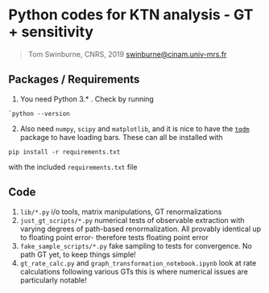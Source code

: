 # Python codes for KTN analysis - GT + sensitivity
>Tom Swinburne, CNRS, 2019
>swinburne@cinam.univ-mrs.fr

## Packages / Requirements
1. You need Python 3.* . Check by running
```
`python --version
```
2. Also need `numpy`, `scipy` and `matplotlib`, and it is nice to have the [`tqdm`](https://pypi.org/project/tqdm/) package to have loading bars. These can all be installed with
```
pip install -r requirements.txt
```
with the included `requirements.txt` file

## Code
1. `lib/*.py` i/o tools, matrix manipulations, GT renormalizations
2. `just_gt_scripts/*.py` numerical tests of observable extraction with varying degrees of path-based renormalization. All provably identical up to floating point error- therefore tests floating point error
3. `fake_sample_scripts/*.py` fake sampling to tests for convergence. No path GT yet, to keep things simple!
4. `gt_rate_calc.py` and `graph_transformation_notebook.ipynb` look at rate calculations following various GTs this is where numerical issues are particularly notable!
